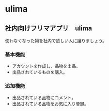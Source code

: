 # ulima

## 社内向けフリマアプリ　ulima
使わなくなった物を社内で欲しい人に譲りましょう。

### 基本機能
* アカウントを作成し、品物を出品。
* 出品されているものを購入。

### 追加機能
* 出品されている品物にコメント。
* 出品されている品物をお気に入り登録。
